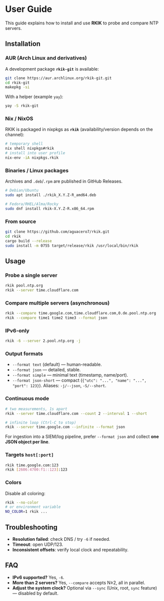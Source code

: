 # User Guide

This guide explains how to install and use **RKIK** to probe and compare NTP servers.

## Installation

### AUR (Arch Linux and derivatives)
A development package **`rkik-git`** is available:
```bash
git clone https://aur.archlinux.org/rkik-git.git
cd rkik-git
makepkg -si
```
With a helper (example `yay`):
```bash
yay -S rkik-git
```

### Nix / NixOS
RKIK is packaged in nixpkgs as **`rkik`** (availability/version depends on the channel):
```bash
# temporary shell
nix shell nixpkgs#rkik
# install into user profile
nix-env -iA nixpkgs.rkik
```

### Binaries / Linux packages
Archives and `.deb`/`.rpm` are published in GitHub Releases.
```bash
# Debian/Ubuntu
sudo apt install ./rkik_X.Y.Z-R_amd64.deb

# Fedora/RHEL/Alma/Rocky
sudo dnf install rkik-X.Y.Z-R.x86_64.rpm
```

### From source
```bash
git clone https://github.com/aguacero7/rkik.git
cd rkik
cargo build --release
sudo install -m 0755 target/release/rkik /usr/local/bin/rkik
```

## Usage

### Probe a single server
```bash
rkik pool.ntp.org
rkik --server time.cloudflare.com
```

### Compare multiple servers (asynchronous)
```bash
rkik --compare time.google.com,time.cloudflare.com,0.de.pool.ntp.org
rkik --compare time1 time2 time3 --format json
```

### IPv6-only
```bash
rkik -6 --server 2.pool.ntp.org -j
```

### Output formats
- `--format text` (default) — human-readable.
- `--format json` — detailed, stable.
- `--format simple` — minimal text (timestamp, name/port).
- `--format json-short` — compact (`{"utc": "...", "name": "...", "port": 123}`).
  Aliases: `-j/--json`, `-S/--short`.

### Continuous mode
```bash
# two measurements, 1s apart
rkik --server time.cloudflare.com --count 2 --interval 1 --short

# infinite loop (Ctrl-C to stop)
rkik --server time.google.com --infinite --format json
```
For ingestion into a SIEM/log pipeline, prefer `--format json` and collect **one JSON object per line**.

### Targets `host[:port]`
```bash
rkik time.google.com:123
rkik [2606:4700:f1::123]:123
```

### Colors
Disable all coloring:
```bash
rkik --no-color
# or environment variable
NO_COLOR=1 rkik ...
```

## Troubleshooting
- **Resolution failed**: check DNS / try `-6` if needed.
- **Timeout**: open UDP/123.
- **Inconsistent offsets**: verify local clock and repeatability.

## FAQ
- **IPv6 supported?** Yes, `-6`.
- **More than 2 servers?** Yes, `--compare` accepts N≥2, all in parallel.
- **Adjust the system clock?** Optional via `--sync` (Unix, root, `sync` feature) — disabled by default.
